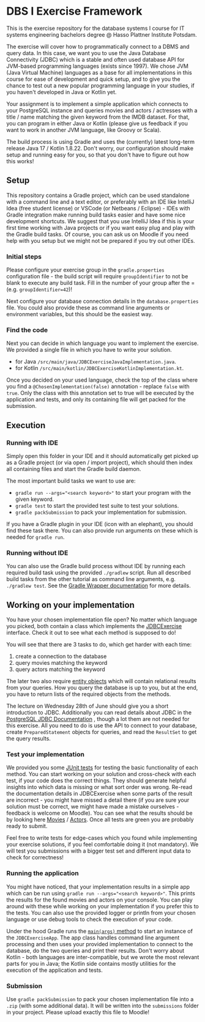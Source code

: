 # DBS I Exercise Framework

This is the exercise repository for the database systems I course for IT systems engineering bachelors degree @ Hasso Plattner Institute Potsdam.

The exercise will cover how to programmatically connect to a DBMS and query data.
In this case, we want you to use the Java Database Connectivity (JDBC) which is a stable and often used database API for JVM-based programming languages (exists since 1997).
We chose JVM (Java Virtual Machine) languages as a base for all implementations in this course for ease of development and quick setup, and to give you the chance to test out a new popular programming language in your studies, if you haven't developed in Java or Kotlin yet.

Your assignment is to implement a simple application which connects to your PostgreSQL instance and queries movies and actors / actresses with a title / name matching the given keyword from the IMDB dataset. For that, you can program in either Java or Kotlin (please give us feedback if you want to work in another JVM language, like Groovy or Scala).

The build process is using Gradle and uses the (currently) latest long-term release Java 17 / Kotlin 1.8.22. Don't worry, our configuration should make setup and running easy for you, so that you don't have to figure out how this works!

## Setup

This repository contains a Gradle project, which can be used standalone with a command line and a text editor, or preferably with an IDE like IntelliJ Idea (free student license) or VSCode (or Netbeans / Eclipse) - IDEs with Gradle integration make running build tasks easier and have some nice development shortcuts.
We suggest that you use IntelliJ Idea if this is your first time working with Java projects or if you want easy plug and play with the Gradle build tasks. Of course, you can ask us on Moodle if you need help with you setup but we might not be prepared if you try out other IDEs.

### Initial steps

Please configure your exercise group in the `gradle.properties` configuration file - the build script will require `groupIdentifier` to not be blank to execute any build task. Fill in the number of your group after the = (e.g. `groupIdentifier=42`)!

Next configure your database connection details in the `database.properties` file. You could also provide these as command line arguments or environment variables, but this should be the easiest way.

### Find the code

Next you can decide in which language you want to implement the exercise. We provided a single file in which you have to write your solution.

 - for Java `/src/main/java/JDBCExerciseJavaImplementation.java`.
 - for Kotlin `/src/main/kotlin/JDBCExerciseKotlinImplementation.kt`.

Once you decided on your used language, check the top of the class where you find a `@ChosenImplementation(false)` annotation - replace `false` with `true`. Only the class with this annotation set to true will be executed by the application and tests, and only its containing file will get packed for the submission.

## Execution
### Running with IDE

Simply open this folder in your IDE and it should automatically get picked up as a Gradle project (or via open / import project), which should then index all containing files and start the Gradle build daemon.

The most important build tasks we want to use are:
- `gradle run --args="<search keyword>"` to start your program with the given keyword.
- `gradle test` to start the provided test suite to test your solutions.
- `gradle packSubmission` to pack your implementation for submission.

If you have a Gradle plugin in your IDE (icon with an elephant), you should find these task there. You can also provide run arguments on these which is needed for `gradle run`.

### Running without IDE

You can also use the Gradle build process without IDE by running each required build task using the provided `./gradlew` script.
Run all described build tasks from the other tutorial as command line arguments, e.g. `./gradlew test`.
See the [Gradle Wrapper documentation](https://docs.gradle.org/current/userguide/gradle_wrapper.html#sec:using_wrapper) for more details.

## Working on your implementation

You have your chosen implementation file open? No matter which language you picked, both contain a class which implements the [JDBCExercise](src/main/java/de/hpi/dbs1/JDBCExercise.java) interface. Check it out to see what each method is supposed to do!

You will see that there are 3 tasks to do, which get harder with each time:
1. create a connection to the database
2. query movies matching the keyword
3. query actors matching the keyword

The later two also require [entity objects](src/main/java/de/hpi/dbs1/entities) which will contain relational results from your queries. How you query the database is up to you, but at the end, you have to return lists of the required objects from the methods.

The lecture on Wednesday 28th of June should give you a short introduction to JDBC. Additionally you can read details about JDBC in the [PostgreSQL JDBC Documentation](https://jdbc.postgresql.org/documentation/use/) , though a lot them are not needed for this exercise. All you need to do is use the API to connect to your database, create `PreparedStatement` objects for queries, and read the `ResultSet` to get the query results.

### Test your implementation

We provided you some [JUnit tests](src/test/java/de/hpi/dbs1/JDBCExerciseImplementationTests.java) for testing the basic functionality of each method. You can start working on your solution and cross-check with each test, if your code does the correct things. They should generate helpful insights into which data is missing or what sort order was wrong. Re-read the documentation details in JDBCExercise when some parts of the result are incorrect - you might have missed a detail there (if you are sure your solution must be correct, we might have made a mistake ourselves - feedback is welcome on Moodle). You can see what the results should be by looking here [Movies](src/test/kotlin/de/hpi/dbs1/fixtures/Movies.kt) / [Actors](src/test/kotlin/de/hpi/dbs1/fixtures/Actors.kt).
Once all tests are green you are probably ready to submit.

Feel free to write tests for edge-cases which you found while implementing your exercise solutions, if you feel comfortable doing it (not mandatory). We will test you submissions with a bigger test set and different input data to check for correctness!

### Running the application

You might have noticed, that your implementation results in a simple app which can be run using `gradle run --args="<search keyword>"`. This prints the results for the found movies and actors on your console. You can play around with these while working on your implementation if you prefer this to the tests. You can also use the provided logger or println from your chosen language or use debug tools to check the execution of your code.

Under the hood Gradle runs the [`main(args)` method](src/main/kotlin/de/hpi/dbs1/Main.kt) to start an instance of the `JDBCExerciseApp`. The app class handles command line argument processing and then uses your provided implementation to connect to the database, do the two queries and print their results. Don't worry about Kotlin - both languages are inter-compatible, but we wrote the most relevant parts for you in Java; the Kotlin side contains mostly utilities for the execution of the application and tests.

### Submission

Use `gradle packSubmission` to pack your chosen implementation file into a `.zip` (with some additional data). It will be written into the `submissions` folder in your project. Please upload exactly this file to Moodle!
